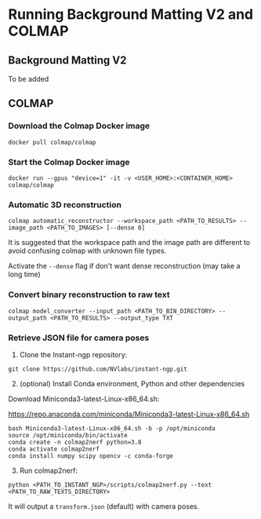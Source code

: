 # Running Background Matting V2 and COLMAP #

## Background Matting V2 ##

To be added

## COLMAP ##
### Download the Colmap Docker image ###
```
docker pull colmap/colmap
```
### Start the Colmap Docker image ###
```
docker run --gpus "device=1" -it -v <USER_HOME>:<CONTAINER_HOME> colmap/colmap
```
### Automatic 3D reconstruction ###

```
colmap automatic_reconstructor --workspace_path <PATH_TO_RESULTS> --image_path <PATH_TO_IMAGES> [--dense 0]
```
It is suggested that the workspace path and the image path are different to avoid confusing colmap with unknown file types.

Activate the `--dense` flag if don't want dense reconstruction (may take a long time)

### Convert binary reconstruction to raw text ###
```
colmap model_converter --input_path <PATH_TO_BIN_DIRECTORY> --output_path <PATH_TO_RESULTS> --output_type TXT
```
### Retrieve JSON file for camera poses ###
1. Clone the Instant-ngp repository:
```
git clone https://github.com/NVlabs/instant-ngp.git
```
2. (optional) Install Conda environment, Python and other dependencies

Download Miniconda3-latest-Linux-x86_64.sh:

https://repo.anaconda.com/miniconda/Miniconda3-latest-Linux-x86_64.sh
```
bash Miniconda3-latest-Linux-x86_64.sh -b -p /opt/miniconda
source /opt/miniconda/bin/activate
conda create -n colmap2nerf python=3.8
conda activate colmap2nerf
conda install numpy scipy opencv -c conda-forge
```
3. Run colmap2nerf:
```
python <PATH_TO_INSTANT_NGP>/scripts/colmap2nerf.py --text <PATH_TO_RAW_TEXTS_DIRECTORY>
```
It will output a `transform.json` (default) with camera poses.